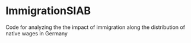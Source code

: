 # ImmigrationSIAB
Code for analyzing the the impact of immigration along the distribution of native wages in Germany
